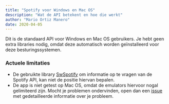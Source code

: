 ```yaml
---
title: "Spotify voor Windows en Mac OS"
description: "Wat de API betekent en hoe die werkt"
author: "Mario Ortiz Manero"
date: 2020-04-05
---
```


Dit is de standaard API voor Windows en Mac OS gebruikers. Je hebt geen extra libraries nodig, omdat deze automatisch worden geïnstalleerd voor deze besturingssystemen.

### Actuele limitaties
* De gebruikte library [SwSpotify](https://github.com/SwagLyrics/SwSpotify) om informatie op te vragen van de Spotify API, kan niet de positie hiervan bepalen.
* De app is niet getest op Mac OS, omdat de emulators hiervoor nogal gelimiteerd zijn. Mocht je problemen ondervinden, open dan een [issue](https://github.com/vidify/vidify) met gedetailleerde informatie over je probleem.
